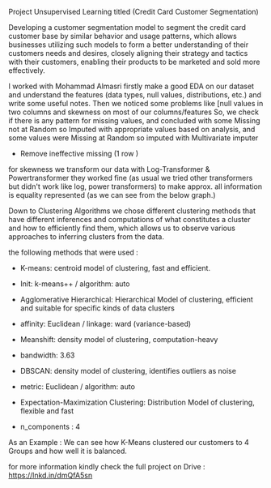 Project Unsupervised Learning titled (Credit Card Customer Segmentation)

Developing a customer segmentation model to segment the credit card customer base by similar behavior and usage patterns, which allows businesses utilizing such models to form a better understanding of their customers needs and desires, closely aligning their strategy and tactics with their customers, enabling their products to be marketed and sold more effectively.

I worked with Mohammad Almasri firstly make a good EDA on our dataset and understand the features (data types, null values, distributions, etc.) and write some useful notes.
Then we noticed some problems like [null values in two columns and skewness on most of our columns/features
So, we check if there is any pattern for missing values, and concluded with some Missing not at Random so Imputed with appropriate values based on analysis,
and some values were Missing at Random so imputed with Multivariate imputer
* Remove ineffective missing (1 row )

for skewness we transform our data with Log-Transformer & Powertransformer they worked fine (as usual we tried other transformers but didn't work like log, power transformers) to make approx. all information is equality represented (as we can see from the below graph.)

Down to Clustering Algorithms we chose different clustering methods that have different inferences and computations of what constitutes a cluster and how to efficiently find them, which allows us to observe various approaches to inferring clusters from the data.

the following methods that were used :
* K-means: centroid model of clustering, fast and efficient.
- Init: k-means++ / algorithm: auto
* Agglomerative Hierarchical: Hierarchical Model of clustering, efficient and suitable for specific kinds of data clusters
- affinity: Euclidean / linkage: ward (variance-based)
* Meanshift: density model of clustering, computation-heavy
- bandwidth: 3.63
* DBSCAN: density model of clustering, identifies outliers as noise
- metric: Euclidean / algorithm: auto
* Expectation-Maximization Clustering: Distribution Model of clustering, flexible and fast
- n_components : 4

As an Example : We can see how K-Means clustered our customers to 4 Groups and how well it is balanced.

for more information kindly check the full project on Drive : https://lnkd.in/dmQfA5sn
